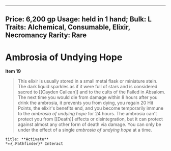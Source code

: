 
---
Price: 6,200 gp
Usage: held in 1 hand;
Bulk: L
Traits: Alchemical, Consumable, Elixir, Necromancy
Rarity: Rare
---

# Ambrosia of Undying Hope

**Item 19**

> This elixir is usually stored in a small metal flask or miniature stein. The dark liquid sparkles as if it were full of stars and is considered sacred to [[Cayden Cailean]] and to the cults of the Failed in Absalom. The next time you would die from damage within 8 hours after you drink the ambrosia, it prevents you from dying, you regain 20 Hit Points, the elixir's benefits end, and you become temporarily immune to the *ambrosia of undying hope* for 24 hours. The ambrosia can't protect you from [[Death]] effects or disintegration, but it can protect against almost any other form of death via damage. You can only be under the effect of a single *ambrosia of undying hope* at a time.

```ad-embed-ability
title: **Activate**
*⬻{.Pathfinder}* Interact 
```
